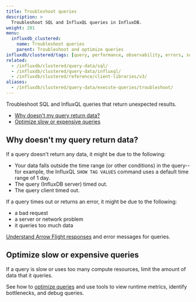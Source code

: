 ```yaml
---
title: Troubleshoot queries
description: >
  Troubleshoot SQL and InfluxQL queries in InfluxDB.
weight: 201
menu:
  influxdb_clustered:
    name: Troubleshoot queries
    parent: Troubleshoot and optimize queries
influxdb/clustered/tags: [query, performance, observability, errors, sql, influxql]
related:
  - /influxdb/clustered/query-data/sql/
  - /influxdb/clustered/query-data/influxql/
  - /influxdb/clustered/reference/client-libraries/v3/
aliases:
  - /influxdb/clustered/query-data/execute-queries/troubleshoot/
---
```


Troubleshoot SQL and InfluxQL queries that return unexpected results.

- [Why doesn't my query return data?](#why-doesnt-my-query-return-data)
- [Optimize slow or expensive queries](#optimize-slow-or-expensive-queries)

## Why doesn't my query return data?

If a query doesn't return any data, it might be due to the following:

- Your data falls outside the time range (or other conditions) in the query--for example, the InfluxQL `SHOW TAG VALUES` command uses a default time range of 1 day.
- The query (InfluxDB server) timed out.
- The query client timed out.

If a query times out or returns an error, it might be due to the following:

- a bad request
- a server or network problem
- it queries too much data

[Understand Arrow Flight responses](/influxdb/clustered/query-data/troubleshoot-and-optimize/flight-responses/) and error messages for queries.

## Optimize slow or expensive queries

If a query is slow or uses too many compute resources, limit the amount of data that it queries.

See how to [optimize queries](/influxdb/clustered/query-data/troubleshoot-and-optimize/optimize/) and use tools to view runtime metrics, identify bottlenecks, and debug queries.
